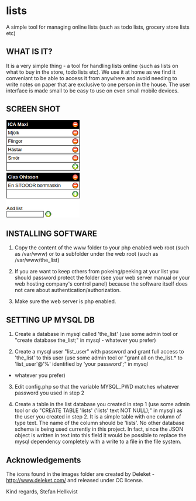 lists
=====

A simple tool for managing online lists (such as todo lists, grocery
store lists etc) 



WHAT IS IT?
-----------
It is a very simple thing - a tool for handling lists online (such as
lists on what to buy in the store, todo lists etc). We use it at home
as we find it conveniant to be able to access it from anywhere and
avoid needing to write notes on paper that are exclusive to one person
in the house. The user interface is made small to be easy to use on even small
mobile devices. 

SCREEN SHOT
-----------
<img src="https://github.com/peffis/lists/blob/master/screenshot.png" title="screenshot" alt="screenshot"/>


INSTALLING SOFTWARE
-------------------
1) Copy the content of the www folder to your php enabled web root (such
as /var/www) or to a subfolder under the web root (such as
/var/www/the_list)

2) If you are want to keep others from pokeing/peeking at your list
you should password protect the folder (see your web server manual or
your web hosting company's control panel) because the software itself
does not care about authentication/authorization. 

3) Make sure the web server is php enabled. 



SETTING UP MYSQL DB
-------------------

1) Create a database in mysql called 'the_list' (use some admin tool or
"create database the_list;" in mysql - whatever you prefer)

2) Create a mysql user "list_user" with password and grant full access to 
'the_list' to this user (use some admin tool or "grant all on
the_list.* to 'list_user'@'%' identified by 'your password';" in mysql
- whatever you prefer)

3) Edit config.php so that the variable MYSQL_PWD matches whatever
password you used in step 2

4) Create a table in the list database you created in step 1 (use some
admin tool or do "CREATE TABLE 'lists' ('lists' text NOT NULL);" in
mysql) as the user you created in step 2. It is a simple table with
one column of type text. The name of the column should be 'lists'. No
other database schema is being used currently in this project. In
fact, since the JSON object is written in text into this field it
would be possible to replace the mysql dependency completely with a
write to a file in the file system. 


Acknowledgements
----------------
The icons found in the images folder are created by Deleket - 
http://www.deleket.com/ and released under CC license. 



Kind regards,
Stefan Hellkvist